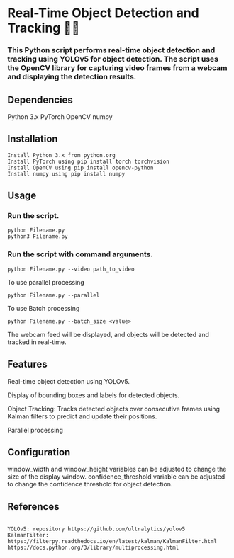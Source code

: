 # Real-Time Object Detection and Tracking 🐕‍🦺 

### This Python script performs real-time object detection and tracking using YOLOv5 for object detection. The script uses the OpenCV library for capturing video frames from a webcam and displaying the detection results.

## Dependencies
Python 3.x
PyTorch
OpenCV
numpy

## Installation
```
Install Python 3.x from python.org
Install PyTorch using pip install torch torchvision
Install OpenCV using pip install opencv-python
Install numpy using pip install numpy

```

## Usage
### Run the script.
```
python Filename.py
python3 Filename.py

```

### Run the script with command arguments.

```
python Filename.py --video path_to_video
```

To use parallel processing

```
python Filename.py --parallel
```

To use Batch processing

```
python Filename.py --batch_size <value>
```

The webcam feed will be displayed, and objects will be detected and tracked in real-time.

## Features

Real-time object detection using YOLOv5.

Display of bounding boxes and labels for detected objects.

Object Tracking: Tracks detected objects over consecutive frames using Kalman filters to predict and update their positions.

Parallel processing

## Configuration
window_width and window_height variables can be adjusted to change the size of the display window.
confidence_threshold variable can be adjusted to change the confidence threshold for object detection.

## References
```

YOLOv5: repository https://github.com/ultralytics/yolov5
KalmanFilter: https://filterpy.readthedocs.io/en/latest/kalman/KalmanFilter.html
https://docs.python.org/3/library/multiprocessing.html

```